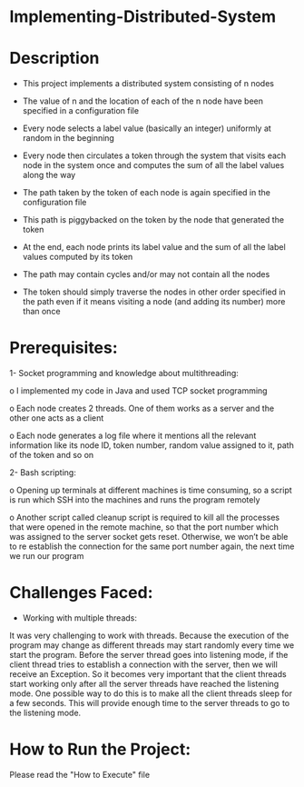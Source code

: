 # Implementing-Distributed-System

# Description
-	This project implements a distributed system consisting of n nodes

-	The value of n and the location of each of the n node have been specified in a configuration file

-	 Every node selects a label value (basically an integer) uniformly at random in the beginning

-	 Every node then circulates a token through the system that visits each node in the system once and computes the sum of all the label values along the way

-	The path taken by the token of each node is again specified in the configuration file

-	This path is piggybacked on the token by the node that generated the token

-	At the end, each node prints its label value and the sum of all the label values computed by its token

-	The path may contain cycles and/or may not contain all the nodes
-	The token should simply traverse the nodes in other order specified in the path even if it means visiting a node (and adding its number) more than once

# Prerequisites:
1-	Socket programming and knowledge about multithreading:

o	I implemented my code in Java and used TCP socket programming

o	Each node creates 2 threads. One of them works as a server and the other one acts as a client

o	Each node generates a log file where it mentions all the relevant information like its node ID, token number, random value assigned to it, path of the token and so on

2-	Bash scripting:

o	Opening up terminals at different machines is time consuming, so a script is run which SSH into the machines and runs the program remotely

o	Another script called cleanup script is required to kill all the processes that were opened in the remote machine, so that the port number which was assigned to the server socket gets reset. Otherwise, we won’t be able to re establish the connection for the same port number again, the next time we run our program


# Challenges Faced:

-	Working with multiple threads:

It was very challenging to work with threads. Because the execution of the program may change as different threads may start randomly every time we start the program.
Before the server thread goes into listening mode, if the client thread tries to establish a connection with the server, then we will receive an Exception. So it becomes very important that the client threads start working only after all the server threads have reached the listening mode. One possible way to do this is to make all the client threads sleep for a few seconds. This will provide enough time to the server threads to go to the listening mode.

# How to Run the Project:

Please read the "How to Execute" file

